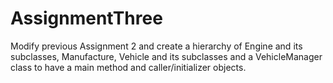 # AssignmentThree
Modify previous Assignment 2 and create a hierarchy of Engine and its subclasses, Manufacture, Vehicle and its subclasses and a VehicleManager class to have a main method and caller/initializer objects.
